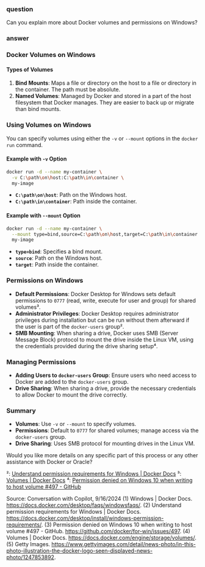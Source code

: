 ### question

Can you explain more about Docker volumes and permissions on Windows?

### answer

### Docker Volumes on Windows

#### Types of Volumes

1. **Bind Mounts**: Maps a file or directory on the host to a file or directory in the container. The path must be absolute.
2. **Named Volumes**: Managed by Docker and stored in a part of the host filesystem that Docker manages. They are easier to back up or migrate than bind mounts.

### Using Volumes on Windows

You can specify volumes using either the `-v` or `--mount` options in the `docker run` command.

#### Example with `-v` Option

```bash
docker run -d --name my-container \
  -v C:\path\on\host:C:\path\in\container \
  my-image
```

- **`C:\path\on\host`**: Path on the Windows host.
- **`C:\path\in\container`**: Path inside the container.

#### Example with `--mount` Option

```bash
docker run -d --name my-container \
  --mount type=bind,source=C:\path\on\host,target=C:\path\in\container \
  my-image
```

- **`type=bind`**: Specifies a bind mount.
- **`source`**: Path on the Windows host.
- **`target`**: Path inside the container.

### Permissions on Windows

- **Default Permissions**: Docker Desktop for Windows sets default permissions to `0777` (read, write, execute for user and group) for shared volumes³.
- **Administrator Privileges**: Docker Desktop requires administrator privileges during installation but can be run without them afterward if the user is part of the `docker-users` group².
- **SMB Mounting**: When sharing a drive, Docker uses SMB (Server Message Block) protocol to mount the drive inside the Linux VM, using the credentials provided during the drive sharing setup⁴.

### Managing Permissions

- **Adding Users to `docker-users` Group**: Ensure users who need access to Docker are added to the `docker-users` group.
- **Drive Sharing**: When sharing a drive, provide the necessary credentials to allow Docker to mount the drive correctly.

### Summary

- **Volumes**: Use `-v` or `--mount` to specify volumes.
- **Permissions**: Default to `0777` for shared volumes; manage access via the `docker-users` group.
- **Drive Sharing**: Uses SMB protocol for mounting drives in the Linux VM.

Would you like more details on any specific part of this process or any other assistance with Docker or Oracle?

²: [Understand permission requirements for Windows | Docker Docs](https://docs.docker.com/desktop/install/windows-permission-requirements/)
³: [Volumes | Docker Docs](https://docs.docker.com/engine/storage/volumes/)
⁴: [Permission denied on Windows 10 when writing to host volume #497 - GitHub](https://github.com/docker/for-win/issues/497)

Source: Conversation with Copilot, 9/16/2024
(1) Windows | Docker Docs. https://docs.docker.com/desktop/faqs/windowsfaqs/.
(2) Understand permission requirements for Windows | Docker Docs. https://docs.docker.com/desktop/install/windows-permission-requirements/.
(3) Permission denied on Windows 10 when writing to host volume #497 - GitHub. https://github.com/docker/for-win/issues/497.
(4) Volumes | Docker Docs. https://docs.docker.com/engine/storage/volumes/.
(5) Getty Images. https://www.gettyimages.com/detail/news-photo/in-this-photo-illustration-the-docker-logo-seen-displayed-news-photo/1247853892.
